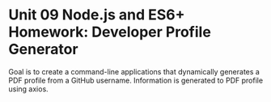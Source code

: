 # Unit 09 Node.js and ES6+ Homework: Developer Profile Generator

Goal is to create a command-line applications that dynamically generates a PDF profile from a GitHub username. Information is generated to PDF profile using axios. 
